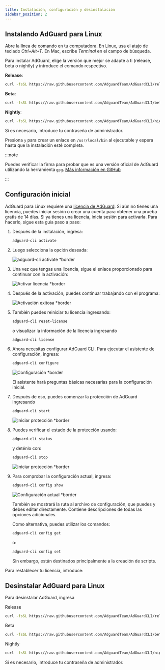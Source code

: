 ```yaml
---
title: Instalación, configuración y desinstalación
sidebar_position: 2
---
```


## Instalando AdGuard para Linux

Abre la línea de comando en tu computadora. En Linux, usa el atajo de teclado _Ctrl+Alt+T_. En Mac, escribe _Terminal_ en el campo de búsqueda.

Para instalar AdGuard, elige la versión que mejor se adapte a ti (release, beta o nightly) y introduce el comando respectivo.

**Release**:

```sh
curl -fsSL https://raw.githubusercontent.com/AdguardTeam/AdGuardCLI/release/install.sh | sh -s -- -v
```

**Beta**:

```sh
curl -fsSL https://raw.githubusercontent.com/AdguardTeam/AdGuardCLI/beta/install.sh | sh -s -- -v
```

**Nightly**:

```sh
curl -fsSL https://raw.githubusercontent.com/AdguardTeam/AdGuardCLI/nightly/install.sh | sh -s -- -v
```

Si es necesario, introduce tu contraseña de administrador.

Presiona `y` para crear un enlace en `/usr/local/bin` al ejecutable y espera hasta que la instalación esté completa.

:::note

Puedes verificar la firma para probar que es una versión oficial de AdGuard utilizando la herramienta `gpg`. [Más información en GitHub](https://github.com/AdguardTeam/AdGuardCLI?tab=readme-ov-file#verify-releases)

:::

## Configuración inicial

AdGuard para Linux requiere una [licencia de AdGuard](https://adguard.com/license.html). Si aún no tienes una licencia, puedes iniciar sesión o crear una cuenta para obtener una prueba gratis de 14 días. Si ya tienes una licencia, inicia sesión para activarla. Para hacerlo, sigue esta guía paso a paso:

1. Después de la instalación, ingresa:

    ```sh
    adguard-cli activate
    ```

2. Luego selecciona la opción deseada:

    ![adguard-cli activate \*border](https://cdn.adtidy.org/content/Kb/ad_blocker/linux/activation1.png)

3. Una vez que tengas una licencia, sigue el enlace proporcionado para continuar con la activación:

    ![Activar licencia \*border](https://cdn.adtidy.org/content/Kb/ad_blocker/linux/activation2.png)

4. Después de la activación, puedes continuar trabajando con el programa:

    ![Activación exitosa \*border](https://cdn.adtidy.org/content/Kb/ad_blocker/linux/activation3.png)

5. También puedes reiniciar tu licencia ingresando:

    ```sh
    adguard-cli reset-license
    ```

    o visualizar la información de la licencia ingresando

    ```sh
    adguard-cli license
    ```

6. Ahora necesitas configurar AdGuard CLI. Para ejecutar el asistente de configuración, ingresa:

    ```sh
    adguard-cli configure
    ```

    ![Configuración \*border](https://cdn.adtidy.org/content/Kb/ad_blocker/linux/activation4.png)

    El asistente hará preguntas básicas necesarias para la configuración inicial.

7. Después de eso, puedes comenzar la protección de AdGuard ingresando

    ```sh
    adguard-cli start
    ```

    ![Iniciar protección \*border](https://cdn.adtidy.org/content/Kb/ad_blocker/linux/activation5.png)

8. Puedes verificar el estado de la protección usando:

    ```sh
    adguard-cli status
    ```

    y deténlo con:

    ```sh
    adguard-cli stop
    ```

    ![Iniciar protección \*border](https://cdn.adtidy.org/content/Kb/ad_blocker/linux/activation6.png)

9. Para comprobar la configuración actual, ingresa:

    ```sh
    adguard-cli config show
    ```

    ![Configuración actual \*border](https://cdn.adtidy.org/content/Kb/ad_blocker/linux/activation7.png)

    También se mostrará la ruta al archivo de configuración, que puedes y debes editar directamente. Contiene descripciones de todas las opciones adicionales.

    Como alternativa, puedes utilizar los comandos:

    ```sh
    adguard-cli config get
    ```

    o:

    ```sh
    adguard-cli config set
    ```

    Sin embargo, están destinados principalmente a la creación de scripts.

Para restablecer tu licencia, introduce:

## Desinstalar AdGuard para Linux

Para desinstalar AdGuard, ingresa:

Release

```sh
curl -fsSL https://raw.githubusercontent.com/AdguardTeam/AdGuardCLI/release/install.sh | sh -s -- -v -u
```

Beta

```sh
curl -fsSL https://raw.githubusercontent.com/AdguardTeam/AdGuardCLI/beta/install.sh | sh -s -- -v -u
```

Nightly

```sh
curl -fsSL https://raw.githubusercontent.com/AdguardTeam/AdGuardCLI/nightly/install.sh | sh -s -- -v -u
```

Si es necesario, introduce tu contraseña de administrador.
